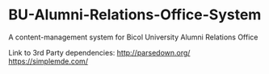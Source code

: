 # BU-Alumni-Relations-Office-System
A content-management system for Bicol University Alumni Relations Office

Link to 3rd Party dependencies:
http://parsedown.org/
https://simplemde.com/

